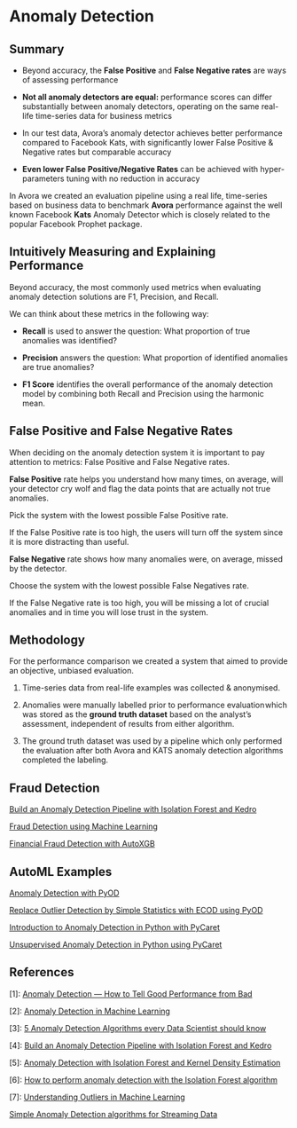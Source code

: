 # Anomaly Detection

## Summary

- Beyond accuracy, the **False Positive** and **False Negative rates** are ways of assessing performance

- **Not all anomaly detectors are equal:** performance scores can differ substantially between anomaly detectors, operating on the same real-life time-series data for business metrics

- In our test data, Avora’s anomaly detector achieves better performance compared to Facebook Kats, with significantly lower False Positive & Negative rates but comparable accuracy

- **Even lower False Positive/Negative Rates** can be achieved with hyper-parameters tuning with no reduction in accuracy

In Avora we created an evaluation pipeline using a real life, time-series based on business data to benchmark **Avora** performance against the well known Facebook **Kats** Anomaly Detector which is closely related to the popular Facebook Prophet package.

## Intuitively Measuring and Explaining Performance

Beyond accuracy, the most commonly used metrics when evaluating anomaly detection solutions are F1, Precision, and Recall. 

We can think about these metrics in the following way:

- **Recall** is used to answer the question: What proportion of true anomalies was identified?

- **Precision** answers the question: What proportion of identified anomalies are true anomalies?

- **F1 Score** identifies the overall performance of the anomaly detection model by combining both Recall and Precision using the harmonic mean. 

## False Positive and False Negative Rates

When deciding on the anomaly detection system it is important to pay attention to metrics: False Positive and False Negative rates.

**False Positive** rate helps you understand how many times, on average, will your detector cry wolf and flag the data points that are actually not true anomalies.

Pick the system with the lowest possible False Positive rate. 

If the False Positive rate is too high, the users will turn off the system since it is more distracting than useful.

**False Negative** rate shows how many anomalies were, on average, missed by the detector.

Choose the system with the lowest possible False Negatives rate. 

If the False Negative rate is too high, you will be missing a lot of crucial anomalies and in time you will lose trust in the system.

## Methodology

For the performance comparison we created a system that aimed to provide an objective, unbiased evaluation.

  1. Time-series data from real-life examples was collected & anonymised.

  2. Anomalies were manually labelled prior to performance evaluation which was stored as the **ground truth dataset** based on the analyst’s assessment, independent of results from either algorithm.

  3. The ground truth dataset was used by a pipeline which only performed the evaluation after both Avora and KATS anomaly detection algorithms completed the labeling.

  
## Fraud Detection

[Build an Anomaly Detection Pipeline with Isolation Forest and Kedro](https://towardsdatascience.com/build-an-anomaly-detection-pipeline-with-isolation-forest-and-kedro-db5f4437bfab)

[Fraud Detection using Machine Learning](https://pub.towardsai.net/fraud-detection-using-machine-learning-eae93f6c1bec)

[Financial Fraud Detection with AutoXGB](https://towardsdatascience.com/autoxgb-for-financial-fraud-detection-f88f30d4734a)


## AutoML Examples

[Anomaly Detection with PyOD](https://towardsdatascience.com/anamoly-detection-with-pyod-fea90f0b4b42?gi=9db45cd1366c)

[Replace Outlier Detection by Simple Statistics with ECOD using PyOD](https://medium.com/geekculture/replace-outlier-detection-by-simple-statistics-with-ecod-f95a7d982f79)


[Introduction to Anomaly Detection in Python with PyCaret](https://moez-62905.medium.com/introduction-to-anomaly-detection-in-python-with-pycaret-2fecd7144f87)

[Unsupervised Anomaly Detection in Python using PyCaret](https://towardsdatascience.com/unsupervised-anomaly-detection-in-python-f2e61be17c2b)



## References

[1]: [Anomaly Detection — How to Tell Good Performance from Bad](https://towardsdatascience.com/anomaly-detection-how-to-tell-good-performance-from-bad-b57116d71a10)

[2]: [Anomaly Detection in Machine Learning](https://medium.com/geekculture/anomaly-detection-in-machine-learning-1c894c4cb43d)

[3]: [5 Anomaly Detection Algorithms every Data Scientist should know](https://towardsdatascience.com/5-anomaly-detection-algorithms-every-data-scientist-should-know-b36c3605ea16)


[4]: [Build an Anomaly Detection Pipeline with Isolation Forest and Kedro](https://towardsdatascience.com/build-an-anomaly-detection-pipeline-with-isolation-forest-and-kedro-db5f4437bfab)

[5]: [Anomaly Detection with Isolation Forest and Kernel Density Estimation](https://machinelearningmastery.com/anomaly-detection-with-isolation-forest-and-kernel-density-estimation/)

[6]: [How to perform anomaly detection with the Isolation Forest algorithm](https://towardsdatascience.com/how-to-perform-anomaly-detection-with-the-isolation-forest-algorithm-e8c8372520bc?gi=9b318130c70a)

[7]: [Understanding Outliers in Machine Learning](https://blog.gopenai.com/understanding-outliers-in-machine-learning-732e43566763)

[Simple Anomaly Detection algorithms for Streaming Data](https://medium.com/wearesinch/simple-anomaly-detection-algorithms-for-streaming-data-machine-learning-92cfaeb6f43b)
